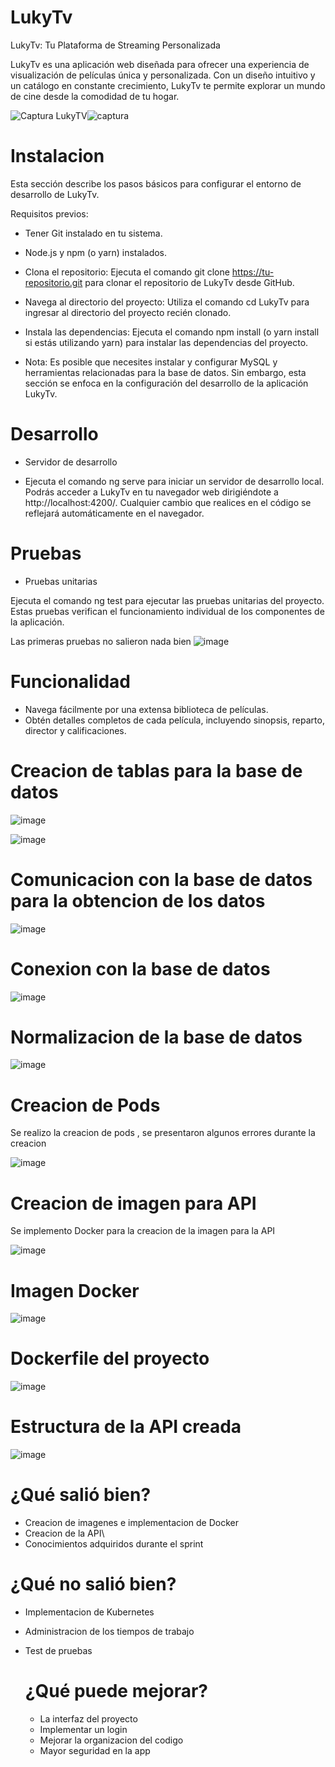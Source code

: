 # LukyTv 
LukyTv: Tu Plataforma de Streaming Personalizada

LukyTv es una aplicación web diseñada para ofrecer una experiencia de visualización de películas única y personalizada. Con un diseño intuitivo y un catálogo en constante crecimiento, LukyTv te permite explorar un mundo de cine desde la comodidad de tu hogar.

![Captura LukyTV](assets/images/Captura.jpg)![captura](https://github.com/user-attachments/assets/6cc2d89e-5130-4dc0-9a1d-936313fdb8f0)

# Instalacion

Esta sección describe los pasos básicos para configurar el entorno de desarrollo de LukyTv.

Requisitos previos:

- Tener Git instalado en tu sistema.
- Node.js y npm (o yarn) instalados.


- Clona el repositorio: Ejecuta el comando git clone https://tu-repositorio.git para clonar el repositorio de LukyTv desde GitHub.

- Navega al directorio del proyecto: Utiliza el comando cd LukyTv para ingresar al directorio del proyecto recién clonado.

- Instala las dependencias: Ejecuta el comando npm install (o yarn install si estás utilizando yarn) para instalar las dependencias del proyecto.

- Nota: Es posible que necesites instalar y configurar MySQL y herramientas relacionadas para la base de datos. Sin embargo, esta sección se enfoca en la configuración del desarrollo de la aplicación LukyTv.

# Desarrollo
- Servidor de desarrollo

- Ejecuta el comando ng serve para iniciar un servidor de desarrollo local. Podrás acceder a LukyTv en tu navegador web dirigiéndote a http://localhost:4200/. Cualquier cambio que realices en el código se reflejará automáticamente en el navegador.

# Pruebas

- Pruebas unitarias

Ejecuta el comando ng test para ejecutar las pruebas unitarias del proyecto. Estas pruebas verifican el funcionamiento individual de los componentes de la aplicación.

Las primeras pruebas no salieron nada bien 
![image](https://github.com/user-attachments/assets/994b3fd9-2d72-4883-8e55-8697651e17dd)

# Funcionalidad

- Navega fácilmente por una extensa biblioteca de películas.
- Obtén detalles completos de cada película, incluyendo sinopsis, reparto, director y calificaciones.



# Creacion de tablas para la base de datos

![image](https://github.com/user-attachments/assets/68a38c5e-ee90-4cc3-933c-6dba9589955a)

![image](https://github.com/user-attachments/assets/0ecdb34d-7fc2-44a1-9830-1fb6f0f08cb9)


# Comunicacion con la base de datos para la obtencion de los datos
![image](https://github.com/user-attachments/assets/46ac0027-a08a-482b-b301-1e6a1817771b)

# Conexion con la base de datos 
![image](https://github.com/user-attachments/assets/162e461a-ddb3-4357-a0f6-13aa407e9aac)

# Normalizacion de la base de datos
![image](https://github.com/user-attachments/assets/fd76ce4e-b66e-4bc9-92f5-69bf5f8e57d6)


# Creacion de Pods 

Se realizo la creacion de pods , se presentaron algunos errores durante la creacion 

![image](https://github.com/user-attachments/assets/31b61e60-6d79-43ac-aa18-22859e26dc88)

# Creacion de imagen para API 

Se implemento Docker para la creacion de la imagen para la API

![image](https://github.com/user-attachments/assets/23f3cf30-74a2-463f-9112-c2a634478761)

# Imagen Docker 
![image](https://github.com/user-attachments/assets/7008ca14-821b-4212-9da3-dfe4884582da)


# Dockerfile del proyecto

![image](https://github.com/user-attachments/assets/e6e563d9-78a9-46d7-8a79-33bfe385299c)

# Estructura de la API creada 
![image](https://github.com/user-attachments/assets/bc21d4ca-25d5-48f0-95eb-8ba2e0c1801e)

# ¿Qué salió bien?

- Creacion de imagenes e implementacion de Docker
- Creacion de la API\
- Conocimientos adquiridos durante el sprint

# ¿Qué no salió bien?

- Implementacion de Kubernetes
- Administracion de los tiempos de trabajo
- Test de pruebas

  # ¿Qué puede mejorar?

  - La interfaz del proyecto
  - Implementar un login
  - Mejorar la organizacion del codigo
  - Mayor seguridad en la app


